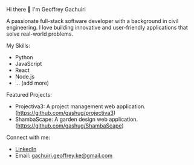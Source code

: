 Hi there 👋 I'm Geoffrey Gachuiri

A passionate full-stack software developer with a background in civil engineering. I love building innovative and user-friendly applications that solve real-world problems.

My Skills:
* Python
* JavaScript
* React
* Node.js
* ... (add more)

Featured Projects:
* Projectiva3: A project management web application.(https://github.com/gashug/projectiva3)
* ShambaScape: A garden design web application.(https://github.com/gashug/ShambaScape)

Connect with me:
* [LinkedIn](https://www.linkedin.com/in/geoffrey-gachuiri-6a97a2329/)
* Email: gachuiri.geoffrey.ke@gmail.com
